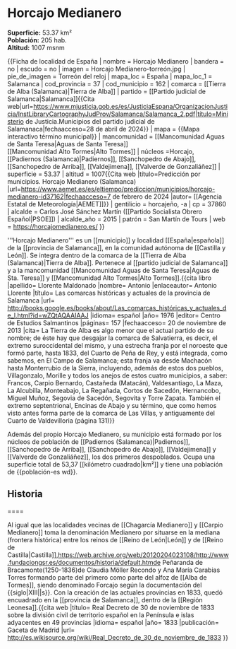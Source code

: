 # Horcajo Medianero

**Superficie:** 53.37 km²  
**Población:** 205 hab.  
**Altitud:** 1007 msnm  

{{Ficha de localidad de España
| nombre = Horcajo Medianero
| bandera = no
| escudo = no
| imagen = Horcajo Medianero-torreón.jpg
| pie_de_imagen = Torreón del reloj
| mapa_loc = España
| mapa_loc_1 = Salamanca
| cod_provincia = 37
| cod_municipio = 162
| comarca = [[Tierra de Alba (Salamanca)|Tierra de Alba]]
| partido = [[Partido judicial de Salamanca|Salamanca]]<ref name=mj>{{Cita web|url=https://www.mjusticia.gob.es/es/JusticiaEspana/OrganizacionJusticia/InstLibraryCartographyJudProv/Salamanca/Salamanca_2.pdf|título=Ministerio de Justicia.Municipios del partido judicial de Salamanaca|fechaacceso=28 de abril de 2024}}</ref>
| mapa = {{Mapa interactivo término municipal}}
| mancomunidad = [[Mancomunidad Aguas de Santa Teresa|Aguas de Santa Teresa]]<br/>[[Mancomunidad Alto Tormes|Alto Tormes]]
| núcleos =Horcajo, [[Padiernos (Salamanca)|Padiernos]], [[Sanchopedro de Abajo]], [[Sanchopedro de Arriba]], [[Valdejimena]], [[Valverde de Gonzaliáñez]]
| superficie = 53.37
| altitud = 1007<ref>{{Cita web |título=Predicción por municipios. Horcajo Medianero (Salamanca) |url=https://www.aemet.es/es/eltiempo/prediccion/municipios/horcajo-medianero-id37162|fechaacceso=7 de febrero de 2024 |autor= [[Agencia Estatal de Meteorología|AEMET]]}}</ref>
| gentilicio = horcajeño, -a
| cp = 37860
| alcalde = Carlos José Sánchez Martín ([[Partido Socialista Obrero Español|PSOE]])
| alcalde_año = 2015
| patrón = San Martín de Tours
| web = https://horcajomedianero.es/
}}

'''Horcajo Medianero''' es un [[municipio]] y localidad [[España|española]] de la [[provincia de Salamanca]], en la comunidad autónoma de [[Castilla y León]]. Se integra dentro de la comarca de la [[Tierra de Alba (Salamanca)|Tierra de Alba]]. Pertenece al [[partido judicial de Salamanca]] y a la mancomunidad [[Mancomunidad Aguas de Santa Teresa|Aguas de Sta. Teresa]] y [[Mancomunidad Alto Tormes|Alto Tormes]].<ref name=ref_duplicada_1>{{cita libro |apellido= Llorente Maldonado |nombre= Antonio |enlaceautor= Antonio Llorente |título= Las comarcas históricas y actuales de la provincia de Salamanca |url= http://books.google.es/books/about/Las_comarcas_históricas_y_actuales_de_l.html?id=wZQtAQAAIAAJ |idioma= español |año= 1976 |editor= Centro de Estudios Salmantinos |páginas= 157 |fechaacceso= 20 de noviembre de 2013 |cita= La Tierra de Alba es algo menor que el actual partido de su nombre; de éste hay que desgajar la comarca de Salvatierra, es decir, el extremo suroccidental del mismo, y una estrecha franja por el noroeste que formó parte, hasta 1833, del Cuarto de Peña de Rey, y está integrada, como sabemos, en El Campo de Salamanca; esta franja va desde Machacón hasta Monterrubio de la Sierra, incluyendo, además de estos dos pueblos, Villagonzalo, Morille y todos los anejos de estos cuatro municipios, a saber: Francos, Carpio Bernardo, Castañeda (Matacán), Valdesantiago, La Maza, La Alcubilla, Monteabajo, La Regañada, Cortos de Sacedón, Hernancobo, Miguel Muñoz, Segovia de Sacedón, Segovita y Torre Zapata. También el extremo septentrional, Encinas de Abajo y su término, que como hemos visto antes forma parte de la comarca de Las Villas, y antiguamente del Cuarto de Valdevilloria (página 131)}}</ref>

Además del propio Horcajo Medianero, su municipio está formado por los núcleos de población de [[Padiernos (Salamanca)|Padiernos]], [[Sanchopedro de Arriba]], [[Sanchopedro de Abajo]], [[Valdejimena]] y [[Valverde de Gonzaliáñez]], los dos primeros despoblados. Ocupa una superficie total de 53,37&nbsp;[[kilómetro cuadrado|km²]] y tiene una población de {{población-es wd}}.

## Historia

====

Al igual que las localidades vecinas de [[Chagarcía Medianero]] y [[Carpio Medianero]] toma la denominación Medianero por situarse en la mediana (frontera histórica) entre los reinos de [[Reino de León|León]] y de [[Reino de Castilla|Castilla]],<ref>https://web.archive.org/web/20120204023108/http://www.fundaciongsr.es/documentos/historia/default.htmde Peñaranda de Bracamonte(1250-1836)de Claudia Möller Recondo y Ana María Carabias Torres</ref> formando parte del primero como parte del alfoz de [[Alba de Tormes]], siendo denominado Forcajo según la documentación del {{siglo|XIII||s}}. Con la creación de las actuales provincias en 1833, quedó encuadrado en la [[provincia de Salamanca]], dentro de la [[Región Leonesa]].<ref>{{cita web |título= Real Decreto de 30 de noviembre de 1833 sobre la división civil de territorio español en la Península e islas adyacentes en 49 provincias |idioma= español |año= 1833 |publicación= Gaceta de Madrid |url= http://es.wikisource.org/wiki/Real_Decreto_de_30_de_noviembre_de_1833 }}</ref>